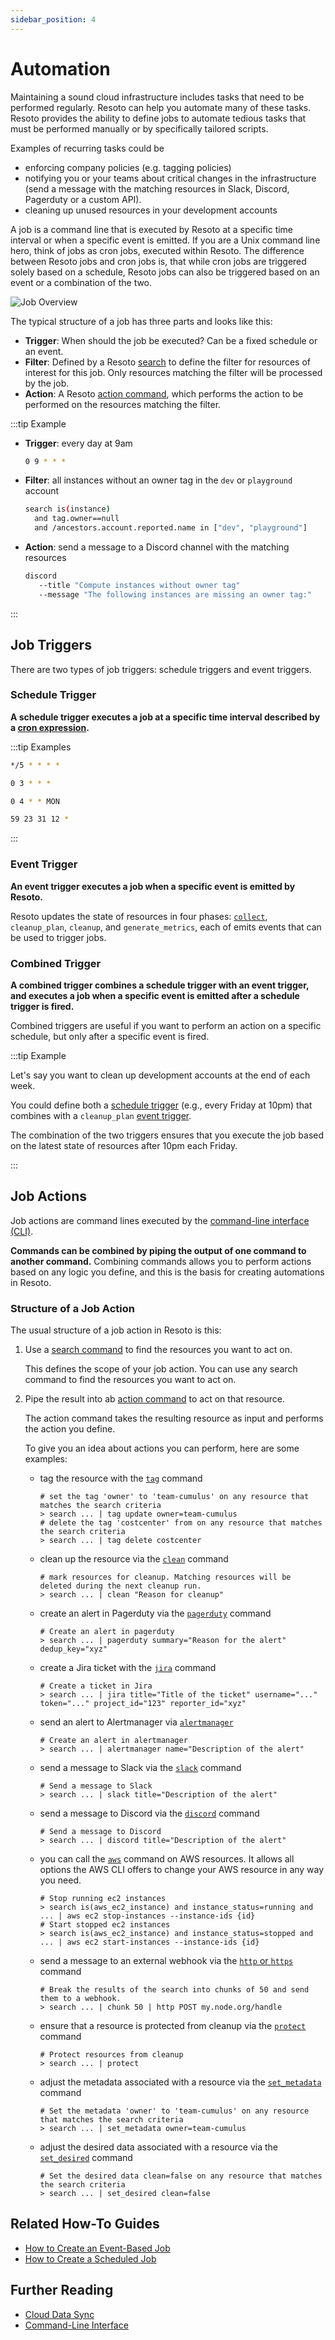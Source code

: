 ```yaml
---
sidebar_position: 4
---
```


# Automation

Maintaining a sound cloud infrastructure includes tasks that need to be performed regularly. Resoto can help you automate many of these tasks. Resoto provides the ability to define jobs to automate tedious tasks that must be performed manually or by specifically tailored scripts.

Examples of recurring tasks could be

- enforcing company policies (e.g. tagging policies)
- notifying you or your teams about critical changes in the infrastructure (send a message with the matching resources in Slack, Discord, Pagerduty or a custom API).
- cleaning up unused resources in your development accounts

A job is a command line that is executed by Resoto at a specific time interval or when a specific event is emitted. If you are a Unix command line hero, think of jobs as cron jobs, executed within Resoto. The difference between Resoto jobs and cron jobs is, that while cron jobs are triggered solely based on a schedule, Resoto jobs can also be triggered based on an event or a combination of the two.

![Job Overview](./img/jobs_intro.png)

The typical structure of a job has three parts and looks like this:

- **Trigger**: When should the job be executed? Can be a fixed schedule or an event.
- **Filter**: Defined by a Resoto [search](../../reference/search/index.md) to define the filter for resources of interest for this job. Only resources matching the filter will be processed by the job.
- **Action**: A Resoto [action command](../../reference/cli/action-commands/index.md), which performs the action to be performed on the resources matching the filter.

:::tip Example

- **Trigger**: every day at 9am

  ```bash
  0 9 * * *
  ```

- **Filter**: all instances without an owner tag in the `dev` or `playground` account

  ```bash
  search is(instance)
    and tag.owner==null
    and /ancestors.account.reported.name in ["dev", "playground"]
  ```

- **Action**: send a message to a Discord channel with the matching resources
  ```bash
  discord
     --title "Compute instances without owner tag"
     --message "The following instances are missing an owner tag:"
  ```

:::

## Job Triggers

There are two types of job triggers: schedule triggers and event triggers.

### Schedule Trigger

**A schedule trigger executes a job at a specific time interval described by a [cron expression](https://crontab.guru).**

:::tip Examples

```bash title="Every 5 minutes"
*/5 * * * *
```

```bash title="Every day at 3:00am"
0 3 * * *
```

```bash title="Every Monday at 4:00am"
0 4 * * MON
```

```bash title="Every New Year's Eve at 11:59pm"
59 23 31 12 *
```

:::

### Event Trigger

**An event trigger executes a job when a specific event is emitted by Resoto.**

Resoto updates the state of resources in four phases: [`collect`](docs/concepts/cloud-data-sync/index.md#collect), `cleanup_plan`, `cleanup`, and `generate_metrics`, each of emits events that can be used to trigger jobs.

### Combined Trigger

**A combined trigger combines a schedule trigger with an event trigger, and executes a job when a specific event is emitted after a schedule trigger is fired.**

Combined triggers are useful if you want to perform an action on a specific schedule, but only after a specific event is fired.

:::tip Example

Let's say you want to clean up development accounts at the end of each week.

You could define both a [schedule trigger](#schedule-trigger) (e.g., every Friday at 10pm) that combines with a `cleanup_plan` [event trigger](#event-trigger).

The combination of the two triggers ensures that you execute the job based on the latest state of resources after 10pm each Friday.

:::

## Job Actions

Job actions are command lines executed by the [command-line interface (CLI)](../../reference/cli/index.md).

**Commands can be combined by piping the output of one command to another command.** Combining commands allows you to perform actions based on any logic you define, and this is the basis for creating automations in Resoto.

### Structure of a Job Action

The usual structure of a job action in Resoto is this:

1. Use a [search command](../../reference/cli/search-commands/index.md) to find the resources you want to act on.

   This defines the scope of your job action. You can use any search command to find the resources you want to act on.

2. Pipe the result into ab [action command](../../reference/cli/action-commands/index.md) to act on that resource.

   The action command takes the resulting resource as input and performs the action you define.

   To give you an idea about actions you can perform, here are some examples:

   - tag the resource with the [`tag`](../../reference/cli/action-commands/tag/index.md) command

     ```shell title="Example"
     # set the tag 'owner' to 'team-cumulus' on any resource that matches the search criteria
     > search ... | tag update owner=team-cumulus
     # delete the tag 'costcenter' from on any resource that matches the search criteria
     > search ... | tag delete costcenter
     ```

   - clean up the resource via the [`clean`](../../reference/cli/action-commands/clean.md) command
     ```shell title="Example"
     # mark resources for cleanup. Matching resources will be deleted during the next cleanup run.
     > search ... | clean "Reason for cleanup"
     ```
   - create an alert in Pagerduty via the [`pagerduty`](../../how-to-guides/alerting/create-pagerduty-alert/index.md) command
     ```shell title="Example"
     # Create an alert in pagerduty
     > search ... | pagerduty summary="Reason for the alert" dedup_key="xyz"
     ```
   - create a Jira ticket with the [`jira`](../../how-to-guides/alerting/create-jira-issues) command
     ```shell title="Example"
     # Create a ticket in Jira
     > search ... | jira title="Title of the ticket" username="..." token="..." project_id="123" reporter_id="xyz"
     ```
   - send an alert to Alertmanager via [`alertmanager`](../../how-to-guides/alerting/send-prometheus-alertmanager-alerts)

     ```shell title="Example"
     # Create an alert in alertmanager
     > search ... | alertmanager name="Description of the alert"
     ```

   - send a message to Slack via the [`slack`](../../how-to-guides/alerting/send-slack-notifications) command
     ```shell title="Example"
     # Send a message to Slack
     > search ... | slack title="Description of the alert"
     ```
   - send a message to Discord via the [`discord`](../../how-to-guides/alerting/send-discord-notifications) command

     ```shell title="Example"
     # Send a message to Discord
     > search ... | discord title="Description of the alert"
     ```

   - you can call the [`aws`](https://some.engineering/blog/2022/12/09/resoto-at-your-command) command on AWS resources. It allows all options the AWS CLI offers to change your AWS resource in any way you need.

     ```shell title="Example"
     # Stop running ec2 instances
     > search is(aws_ec2_instance) and instance_status=running and ... | aws ec2 stop-instances --instance-ids {id}
     # Start stopped ec2 instances
     > search is(aws_ec2_instance) and instance_status=stopped and ... | aws ec2 start-instances --instance-ids {id}
     ```

   - send a message to an external webhook via the [`http` or `https`](../../reference/cli/action-commands/http.md) command
     ```shell title="Example"
     # Break the results of the search into chunks of 50 and send them to a webhook.
     > search ... | chunk 50 | http POST my.node.org/handle
     ```
   - ensure that a resource is protected from cleanup via the [`protect`](../../reference/cli/action-commands/protect.md) command
     ```shell title="Example"
     # Protect resources from cleanup
     > search ... | protect
     ```
   - adjust the metadata associated with a resource via the [`set_metadata`](../../reference/cli/action-commands/set_metadata.md) command
     ```shell title="Example"
     # Set the metadata 'owner' to 'team-cumulus' on any resource that matches the search criteria
     > search ... | set_metadata owner=team-cumulus
     ```
   - adjust the desired data associated with a resource via the [`set_desired`](../../reference/cli/action-commands/set_metadata.md) command
     ```shell title="Example"
     # Set the desired data clean=false on any resource that matches the search criteria
     > search ... | set_desired clean=false
     ```

## Related How-To Guides

- [How to Create an Event-Based Job](../../how-to-guides/automation/create-an-event-based-job.md)
- [How to Create a Scheduled Job](../../how-to-guides/automation/create-a-scheduled-job.md)

## Further Reading

- [Cloud Data Sync](docs/concepts/cloud-data-sync/index.md)
- [Command-Line Interface](../../reference/cli/index.md)
